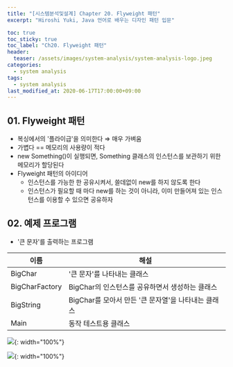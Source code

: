 ```yaml
---
title: "[시스템분석및설계] Chapter 20. Flyweight 패턴" 
excerpt: "Hiroshi Yuki, Java 언어로 배우는 디자인 패턴 입문"  

toc: true
toc_sticky: true
toc_label: "Ch20. Flyweight 패턴"
header:
  teaser: /assets/images/system-analysis/system-analysis-logo.jpeg
categories: 
  - system analysis
tags:
  - system analysis
last_modified_at: 2020-06-17T17:00:00+09:00  
---  
```


## 01. Flyweight 패턴  

- 복싱에서의 '플라이급'을 의미한다 ⇒ 매우 가벼움 
- 가볍다 == 메모리의 사용량이 적다 
- new Something()이 실행되면, Something 클래스의 인스턴스를 보관하기 위한 메모리가 할당된다 
- Flyweight 패턴의 아이디어 
  - 인스턴스를 가능한 한 공유시켜서, 쓸데없이 new를 하지 않도록 한다 
  - 인스턴스가 필요할 때 마다 new를 하는 것이 아니라, 이미 만들어져 있는 인스턴스를 이용할 수 있으면 공유하자  


## 02. 예제 프로그램  

- '큰 문자'를 출력하는 프로그램  

|이름|해설|
|----|----|
|BigChar|'큰 문자'를 나타내는 클래스|
|BigCharFactory|BigChar의 인스턴스를 공유하면서 생성하는 클래스|
|BigString|BigChar를 모아서 만든 '큰 문자열'을 나타내는 클래스|
|Main|동작 테스트용 클래스|  


![](https://eliotjang.github.io/assets/images/system-analysis/ch20-1.png){: width="100%"}  


![](https://eliotjang.github.io/assets/images/system-analysis/ch20-2.png){: width="100%"}















